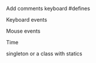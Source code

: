 Add comments keyboard #defines

Keyboard events<br />

Mouse events<br />

Time<br />

singleton or a class with statics

